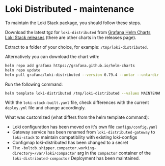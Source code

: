 # Loki Distributed - maintenance

To maintain the Loki Stack package, you should follow these steps.

Download the latest tgz for `loki-distributed` from [Grafana Helm Charts Loki Stack releases][github-releases] (there are other charts in the releases page).

Extract to a folder of your choice, for example: `/tmp/loki-distributed`.

Alternatively you can download the chart with:

```bash
helm repo add grafana https://grafana.github.io/helm-charts
helm repo update
helm pull grafana/loki-distributed --version 0.79.4 --untar --untardir /tmp # this command will download the chart in /tmp/loki-stack
```

Run the following command:

```bash
helm template loki-distributed /tmp/loki-distributed --values MAINTENANCE.values.yaml -n logging > loki-distributed-built.yaml
```

With the `loki-stack-built.yaml` file, check differences with the current `deploy.yml` file and change accordingly.

What was customized (what differs from the helm template command):

- Loki configuration has been moved on it's own file `configs/config.yaml`
- Gateway service has been renamed from `loki-distributed-gateway` to `loki-stack` to maintain compatibility with existing loki-configs
- Configmap loki-distributed has been changed to a secret
- The `-boltdb.shipper.compactor.working-directory=/var/loki/compactor` arg in the `compactor` container of the `loki-distributed-compactor` Deployment
  has been maintained.

[github-releases]: https://github.com/grafana/helm-charts/releases?q=loki-distributed&expanded=true
